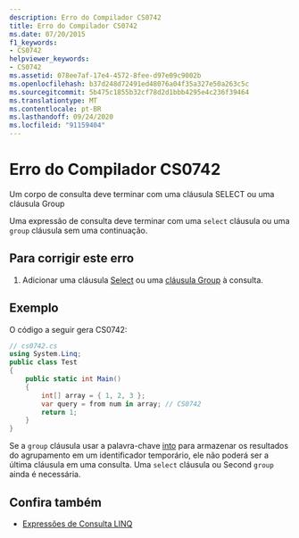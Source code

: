 ```yaml
---
description: Erro do Compilador CS0742
title: Erro do Compilador CS0742
ms.date: 07/20/2015
f1_keywords:
- CS0742
helpviewer_keywords:
- CS0742
ms.assetid: 078ee7af-17e4-4572-8fee-d97e09c9002b
ms.openlocfilehash: b37d248d72491ed48076a04f35a327e50a263c5c
ms.sourcegitcommit: 5b475c1855b32cf78d2d1bbb4295e4c236f39464
ms.translationtype: MT
ms.contentlocale: pt-BR
ms.lasthandoff: 09/24/2020
ms.locfileid: "91159404"
---
```

# <a name="compiler-error-cs0742"></a>Erro do Compilador CS0742

Um corpo de consulta deve terminar com uma cláusula SELECT ou uma cláusula Group  
  
 Uma expressão de consulta deve terminar com uma `select` cláusula ou uma `group` cláusula sem uma continuação.  
  
## <a name="to-correct-this-error"></a>Para corrigir este erro  
  
1. Adicionar uma cláusula [Select](../language-reference/keywords/select-clause.md) ou uma [cláusula Group](../language-reference/keywords/group-clause.md) à consulta.  
  
## <a name="example"></a>Exemplo  

 O código a seguir gera CS0742:  
  
```csharp  
// cs0742.cs  
using System.Linq;  
public class Test  
{  
    public static int Main()  
    {  
        int[] array = { 1, 2, 3 };  
        var query = from num in array; // CS0742  
        return 1;  
    }  
}  
```  
  
 Se a `group` cláusula usar a palavra-chave [into](../language-reference/keywords/into.md) para armazenar os resultados do agrupamento em um identificador temporário, ele não poderá ser a última cláusula em uma consulta. Uma `select` cláusula ou Second `group` ainda é necessária.  
  
## <a name="see-also"></a>Confira também

- [Expressões de Consulta LINQ](../linq/index.md)
